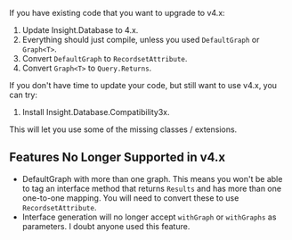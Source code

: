 If you have existing code that you want to upgrade to v4.x:

1. Update Insight.Database to 4.x.
2. Everything should just compile, unless you used `DefaultGraph` or `Graph<T>`.
3. Convert `DefaultGraph` to `RecordsetAttribute`.
4. Convert `Graph<T>` to `Query.Returns`.

If you don't have time to update your code, but still want to use v4.x, you can try:

1. Install Insight.Database.Compatibility3x.

This will let you use some of the missing classes / extensions.

## Features No Longer Supported in v4.x ##

* DefaultGraph with more than one graph. This means you won't be able to tag an interface method that returns `Results` and has more than one one-to-one mapping. You will need to convert these to use `RecordsetAttribute`.
* Interface generation will no longer accept `withGraph` or `withGraphs` as parameters. I doubt anyone used this feature.